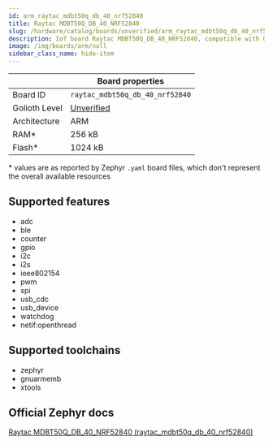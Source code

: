 ```yaml
---
id: arm_raytac_mdbt50q_db_40_nrf52840
title: Raytac MDBT50Q_DB_40_NRF52840
slug: /hardware/catalog/boards/unverified/arm_raytac_mdbt50q_db_40_nrf52840
description: IoT board Raytac MDBT50Q_DB_40_NRF52840, compatible with Golioth at unverified level.
image: /img/boards/arm/null
sidebar_class_name: hide-item
---
```


[//]: # (This is an auto-generated file, do not edit! Changes to it will be lost upon re-generation)



|                | Board properties     |
| -------------  | -------------------- |
| Board ID       | `raytac_mdbt50q_db_40_nrf52840` |
| Golioth Level  | [Unverified](/hardware#unverified-boards) |
| Architecture   | ARM |
| RAM*           | 256 kB |
| Flash*         | 1024 kB |

\* values are as reported by Zephyr `.yaml` board files, which don't represent the overall available resources



## Supported features

* adc
* ble
* counter
* gpio
* i2c
* i2s
* ieee802154
* pwm
* spi
* usb_cdc
* usb_device
* watchdog
* netif:openthread

## Supported toolchains

* zephyr
* gnuarmemb
* xtools

## Official Zephyr docs

[Raytac MDBT50Q_DB_40_NRF52840 (raytac_mdbt50q_db_40_nrf52840)](https://docs.zephyrproject.org/latest/boards/arm/raytac_mdbt50q_db_40_nrf52840/doc/index.html)
